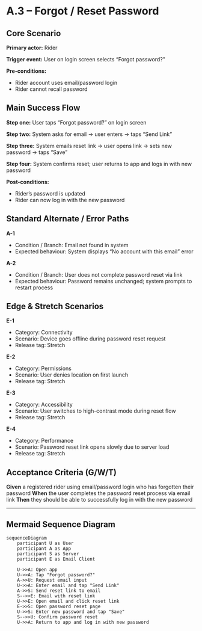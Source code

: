 # A.3 – Forgot / Reset Password <MVP>

## Core Scenario

**Primary actor:** Rider

**Trigger event:** User on login screen selects “Forgot password?”

**Pre-conditions:**

* Rider account uses email/password login
* Rider cannot recall password

## Main Success Flow

**Step one:** User taps “Forgot password?” on login screen

**Step two:** System asks for email → user enters → taps “Send Link”

**Step three:** System emails reset link → user opens link → sets new password → taps “Save”

**Step four:** System confirms reset; user returns to app and logs in with new password

**Post-conditions:**

* Rider’s password is updated
* Rider can now log in with the new password

## Standard Alternate / Error Paths

**A-1**

* Condition / Branch: Email not found in system
* Expected behaviour: System displays “No account with this email” error

**A-2**

* Condition / Branch: User does not complete password reset via link
* Expected behaviour: Password remains unchanged; system prompts to restart process

## Edge & Stretch Scenarios

**E-1**

* Category: Connectivity
* Scenario: Device goes offline during password reset request
* Release tag: Stretch

**E-2**

* Category: Permissions
* Scenario: User denies location on first launch
* Release tag: Stretch

**E-3**

* Category: Accessibility
* Scenario: User switches to high-contrast mode during reset flow
* Release tag: Stretch

**E-4**

* Category: Performance
* Scenario: Password reset link opens slowly due to server load
* Release tag: Stretch

## Acceptance Criteria (G/W/T)

**Given** a registered rider using email/password login who has forgotten their password
**When** the user completes the password reset process via email link
**Then** they should be able to successfully log in with the new password

---

## Mermaid Sequence Diagram

```mermaid
sequenceDiagram
    participant U as User
    participant A as App
    participant S as Server
    participant E as Email Client

    U->>A: Open app
    U->>A: Tap "Forgot password?"
    A->>U: Request email input
    U->>A: Enter email and tap "Send Link"
    A->>S: Send reset link to email
    S-->>E: Email with reset link
    U->>E: Open email and click reset link
    E->>S: Open password reset page
    U->>S: Enter new password and tap "Save"
    S-->>U: Confirm password reset
    U->>A: Return to app and log in with new password
```
